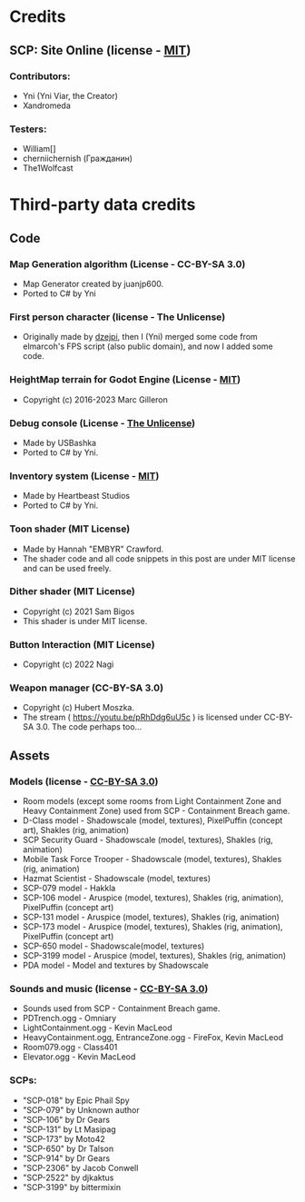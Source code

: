 # Credits
## SCP: Site Online (license - [MIT](/LICENSE.MIT))
### Contributors:
- Yni (Yni Viar, the Creator)
- Xandromeda

### Testers:
- William[]
- cherniichernish (Гражданин)
- The1Wolfcast

# Third-party data credits
## Code
### Map Generation algorithm (License - CC-BY-SA 3.0)
- Map Generator created by juanjp600.
- Ported to C# by Yni

### First person character (license - The Unlicense)
- Originally made by [dzejpi](https://github.com/dzejpi/godot-3d-base-project),
 then I (Yni) merged some code from elmarcoh's FPS script (also public domain),
 and now I added some code.

### HeightMap terrain for Godot Engine (License - [MIT](/src/addons/zylann.hterrain/LICENSE.md))

- Copyright (c) 2016-2023 Marc Gilleron

### Debug console (License - [The Unlicense](/src/GDsh/LICENSE))

- Made by USBashka 
- Ported to C# by Yni.

### Inventory system (License - [MIT](/src/InventorySystem/LICENSE))

- Made by Heartbeast Studios
- Ported to C# by Yni.

### Toon shader (MIT License)

- Made by Hannah "EMBYR" Crawford.
- The shader code and all code snippets in this post are under MIT license and can be used freely.

### Dither shader (MIT License)

- Copyright (c) 2021 Sam Bigos
- This shader is under MIT license.

### Button Interaction (MIT License)

- Copyright (c) 2022 Nagi

### Weapon manager (CC-BY-SA 3.0)

- Copyright (c) Hubert Moszka.
- The stream ( https://youtu.be/pRhDdg6uU5c ) is licensed under CC-BY-SA 3.0. The code perhaps too...

## Assets
### Models (license - [CC-BY-SA 3.0](/LICENSE.CCBYSA3))
- Room models (except some rooms from Light Containment Zone and Heavy Containment Zone) used from SCP - Containment Breach game.
- D-Class model - Shadowscale (model, textures), PixelPuffin (concept art), Shakles (rig, animation)
- SCP Security Guard - Shadowscale (model, textures), Shakles (rig, animation)
- Mobile Task Force Trooper - Shadowscale (model, textures), Shakles (rig, animation)
- Hazmat Scientist - Shadowscale (model, textures)
- SCP-079 model - Hakkla
- SCP-106 model - Aruspice (model, textures), Shakles (rig, animation), PixelPuffin (concept art)
- SCP-131 model - Aruspice (model, textures), Shakles (rig, animation)
- SCP-173 model - Aruspice (model, textures), Shakles (rig, animation), PixelPuffin (concept art)
- SCP-650 model - Shadowscale(model, textures)
- SCP-3199 model - Aruspice (model, textures), Shakles (rig, animation)
- PDA model - Model and textures by Shadowscale

### Sounds and music (license - [CC-BY-SA 3.0](/LICENSE.CCBYSA3))
- Sounds used from SCP - Containment Breach game.
- PDTrench.ogg - Omniary
- LightContainment.ogg - Kevin MacLeod
- HeavyContainment.ogg, EntranceZone.ogg - FireFox, Kevin MacLeod
- Room079.ogg - Class401
- Elevator.ogg - Kevin MacLeod

### SCPs:
- "SCP-018" by Epic Phail Spy
- "SCP-079" by Unknown author
- "SCP-106" by Dr Gears
- "SCP-131" by Lt Masipag
- "SCP-173" by Moto42
- "SCP-650" by Dr Talson
- "SCP-914" by Dr Gears
- "SCP-2306" by Jacob Conwell
- "SCP-2522" by djkaktus
- "SCP-3199" by bittermixin

